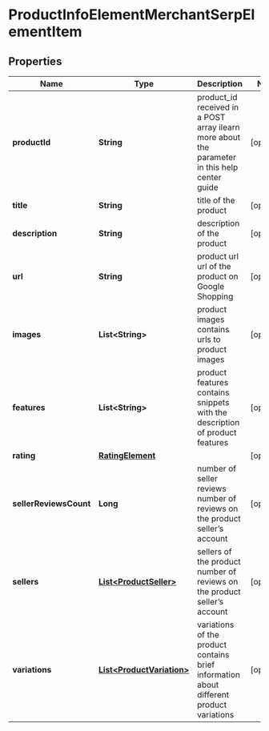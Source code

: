 

# ProductInfoElementMerchantSerpElementItem


## Properties

| Name | Type | Description | Notes |
|------------ | ------------- | ------------- | -------------|
|**productId** | **String** | product_id received in a POST array ilearn more about the parameter in this help center guide |  [optional] |
|**title** | **String** | title of the product |  [optional] |
|**description** | **String** | description of the product |  [optional] |
|**url** | **String** | product url url of the product on Google Shopping |  [optional] |
|**images** | **List&lt;String&gt;** | product images contains urls to product images |  [optional] |
|**features** | **List&lt;String&gt;** | product features contains snippets with the description of product features |  [optional] |
|**rating** | [**RatingElement**](RatingElement.md) |  |  [optional] |
|**sellerReviewsCount** | **Long** | number of seller reviews number of reviews on the product seller’s account |  [optional] |
|**sellers** | [**List&lt;ProductSeller&gt;**](ProductSeller.md) | sellers of the product number of reviews on the product seller’s account |  [optional] |
|**variations** | [**List&lt;ProductVariation&gt;**](ProductVariation.md) | variations of the product contains brief information about different product variations |  [optional] |



